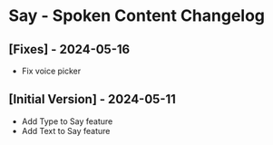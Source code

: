 # Say - Spoken Content Changelog

## [Fixes] - 2024-05-16

- Fix voice picker

## [Initial Version] - 2024-05-11

- Add Type to Say feature
- Add Text to Say feature
